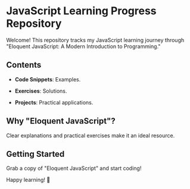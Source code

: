 # JavaScript Learning Progress Repository

Welcome! This repository tracks my JavaScript learning journey through "Eloquent JavaScript: A Modern Introduction to Programming."

## Contents

- **Code Snippets**: Examples.
  
- **Exercises**: Solutions.
  
- **Projects**: Practical applications.

## Why "Eloquent JavaScript"?

Clear explanations and practical exercises make it an ideal resource.



## Getting Started

Grab a copy of "Eloquent JavaScript" and start coding!

Happy learning! 🚀
